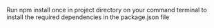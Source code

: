 Run npm install once in project directory on your command terminal to install the required dependencies in the package.json file
